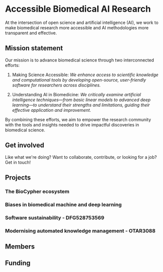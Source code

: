 # Accessible Biomedical AI Research

At the intersection of open science and artificial intelligence (AI), we work to
make biomedical research more accessible and AI methodologies more transparent
and effective.

## Mission statement

Our mission is to advance biomedical science through two interconnected efforts:

1. Making Science Accessible: *We enhance access to scientific knowledge and
computational tools by developing open-source, user-friendly software for
researchers across disciplines.*

2. Understanding AI in Biomedicine: *We critically examine artificial
intelligence techniques—from basic linear models to advanced deep learning—to
understand their strengths and limitations, guiding their effective application
and improvement.*

By combining these efforts, we aim to empower the research community with the
tools and insights needed to drive impactful discoveries in biomedical science.

## Get involved

Like what we're doing? Want to collaborate, contribute, or looking for a job?
Get in touch!

## Projects

### The BioCypher ecosystem

### Biases in biomedical machine and deep learning

### Software sustainability - DFG528753569

### Modernising automated knowledge management - OTAR3088

## Members

## Funding

<!--

**Here are some ideas to get you started:**

👩‍💻 Useful resources - where can the community find your docs? Is there anything else the community should know?
🍿 Fun facts - what does your team eat for breakfast?
🧙 Remember, you can do mighty things with the power of [Markdown](https://docs.github.com/github/writing-on-github/getting-started-with-writing-and-formatting-on-github/basic-writing-and-formatting-syntax)
-->
